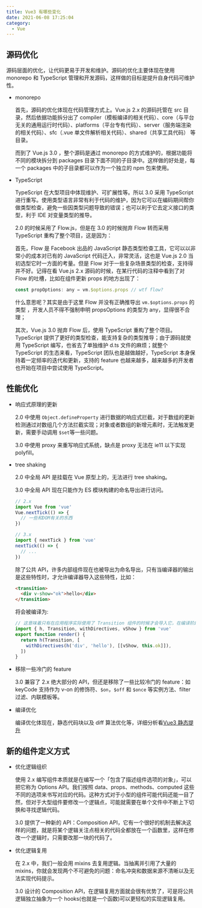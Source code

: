 ```yaml
---
title: Vue3 有哪些变化
date: 2021-06-08 17:25:04
category:
  - Vue
---
```


## 源码优化

源码层面的优化，让代码更易于开发和维护。源码的优化主要体现在使用 monorepo 和 TypeScript 管理和开发源码，这样做的目标是提升自身代码可维护性。

- monorepo

  首先，源码的优化体现在代码管理方式上。Vue.js 2.x 的源码托管在 src 目录，然后依据功能拆分出了 compiler（模板编译的相关代码）、core（与平台无关的通用运行时代码）、platforms（平台专有代码）、server（服务端渲染的相关代码）、sfc（.vue 单文件解析相关代码）、shared（共享工具代码） 等目录。

  而到了 Vue.js 3.0 ，整个源码是通过 monorepo 的方式维护的，根据功能将不同的模块拆分到 packages 目录下面不同的子目录中。这样做的好处是，每一个 packages 中的子目录都可以作为一个独立的 npm 包来使用。

- TypeScript

  TypeScript 在大型项目中体现维护、可扩展性等。所以 3.0 采用 TypeScript 进行重写。使用类型语言非常有利于代码的维护，因为它可以在编码期间帮你做类型检查，避免一些因类型问题导致的错误；也可以利于它去定义接口的类型，利于 IDE 对变量类型的推导。

  2.0 的时候采用了 Flow.js，但是在 3.0 的时候抛弃 Flow 转而采用 TypeScript 重构了整个项目，这是因为：

  首先，Flow 是 Facebook 出品的 JavaScript 静态类型检查工具，它可以以非常小的成本对已有的 JavaScript 代码迁入，非常灵活，这也是 Vue.js 2.0 当初选型它时一方面的考量。但是 Flow 对于一些复杂场景类型的检查，支持得并不好。记得在看 Vue.js 2.x 源码的时候，在某行代码的注释中看到了对 Flow 的吐槽，比如在组件更新 props 的地方出现了：

  ```js
  const propOptions: any = vm.$options.props // wtf flow?
  ```

  什么意思呢？其实是由于这里 Flow 并没有正确推导出 `vm.$options.props` 的类型 ，开发人员不得不强制申明 propsOptions 的类型为 any，显得很不合理；

  其次，Vue.js 3.0 抛弃 Flow 后，使用 TypeScript 重构了整个项目。 TypeScript 提供了更好的类型检查，能支持复杂的类型推导；由于源码就使用 TypeScript 编写，也省去了单独维护 d.ts 文件的麻烦；就整个 TypeScript 的生态来看，TypeScript 团队也是越做越好，TypeScript 本身保持着一定频率的迭代和更新，支持的 feature 也越来越多，越来越多的开发者也开始在项目中尝试使用 TypeScript。

## 性能优化

- 响应式原理的更新

  2.0 中使用 `Object.defineProperty` 进行数据的响应式拦截，对于数组的更新检测通过对数组几个方法拦截实现；对象或者数组的新增元素时，无法触发更新，需要手动调用 `$set`等一些问题。

  3.0 中使用 proxy 来重写响应式系统，缺点是 proxy 无法在 ie11 以下实现 polyfill。

- tree shaking

  2.0 中全局 API 是挂载在 Vue 原型上的，无法进行 tree shaking。

  3.0 中全局 API 现在只能作为 ES 模块构建的命名导出进行访问。

  ```js
  // 2.x
  import Vue from 'vue'
  Vue.nextTick(() => {
    // 一些和DOM有关的东西
  })

  // 3.x
  import { nextTick } from 'vue'
  nextTick(() => {
    // ...
  })
  ```

  除了公共 API，许多内部组件现在也被导出为命名导出，只有当编译器的输出是这些特性时，才允许编译器导入这些特性，比如：

  ```html
  <transition>
    <div v-show="ok">hello</div>
  </transition>
  ```

  将会被编译为:

  ```ts
  // 这意味着只有在应用程序实际使用了 Transition 组件的时候才会导入它，在编译阶段做了这些事情
  import { h, Transition, withDirectives, vShow } from 'vue'
  export function render() {
    return h(Transition, [
      withDirectives(h('div', 'hello'), [[vShow, this.ok]]),
    ])
  }
  ```

- 移除一些冷门的 feature

  3.0 兼容了 2.x 绝大部分的 API，但还是移除了一些比较冷门的 feature：如 keyCode 支持作为 v-on 的修饰符、`$on`，`$off` 和 `$once` 等实例方法、filter 过滤、内联模板等。

- 编译优化

  编译优化体现在，静态代码块以及 diff 算法优化等，详细分析看[Vue3 静态提升](/pages/d26941/)

## 新的组件定义方式

- 优化逻辑组织

  使用 2.x 编写组件本质就是在编写一个「包含了描述组件选项的对象」，可以把它称为 Options API。我们按照 data、props、methods、computed 这些不同的选项来书写对应的代码。这种方式对于小型的组件可能代码还能一目了然，但对于大型组件要修改一个逻辑点，可能就需要在单个文件中不断上下切换和寻找逻辑代码。

  3.0 提供了一种新的 API：Composition API，它有一个很好的机制去解决这样的问题，就是将某个逻辑关注点相关的代码全都放在一个函数里，这样在修改一个逻辑时，只需要改那一块的代码了。

- 优化逻辑复用

  在 2.x 中，我们一般会用 mixins 去复用逻辑。当抽离并引用了大量的 mixins，你就会发现两个不可避免的问题：命名冲突和数据来源不清晰以及无法实现代码提示。

  3.0 设计的 Composition API，在逻辑复用方面就会很有优势了，可是将公共逻辑独立抽象为一个 hooks(也就是一个函数)可以更轻松的实现逻辑复用。

